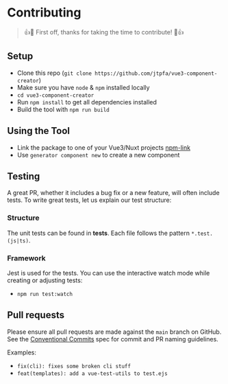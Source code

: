 # Contributing

> 👍🎉 First off, thanks for taking the time to contribute! 🎉👍

## Setup

- Clone this repo (`git clone https://github.com/jtpfa/vue3-component-creator`)
- Make sure you have `node` & `npm` installed locally
- `cd vue3-component-creator`
- Run `npm install` to get all dependencies installed
- Build the tool with `npm run build`

## Using the Tool

- Link the package to one of your Vue3/Nuxt projects [npm-link](https://docs.npmjs.com/cli/v6/commands/npm-link)
- Use `generator component new` to create a new component

## Testing

A great PR, whether it includes a bug fix or a new feature, will often include tests. To write great tests, let us explain our test structure:

### Structure

The unit tests can be found in **tests**. Each file follows the pattern `*.test.(js|ts)`.

### Framework

Jest is used for the tests. You can use the interactive watch mode while creating or adjusting tests:
- `npm run test:watch`

## Pull requests

Please ensure all pull requests are made against the `main` branch on GitHub. See the
[Conventional Commits](https://conventionalcommits.org/) spec for commit and PR naming guidelines.

Examples:

- `fix(cli): fixes some broken cli stuff`
- `feat(templates): add a vue-test-utils to test.ejs`


